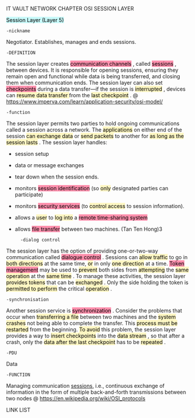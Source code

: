IT VAULT
NETWORK CHAPTER
OSI SESSION LAYER

<mark style="background: #ABF7F7A6;">Session Layer (Layer 5)</mark> 

	-nickname
Negotiator. Establishes, manages and ends sessions.

	-DEFINITION
The session layer creates <mark style="background: #FF5582A6;">communication channels</mark> , called <mark style="background: #FF5582A6;">sessions</mark> , between devices. It is responsible for opening sessions, ensuring they remain open and functional while data is being transferred, and closing them when communication ends. The session layer can also set <mark style="background: #FF5582A6;">checkpoints</mark> during a data transfer—if the session is <mark style="background: #FFF3A3A6;">interrupted</mark> , devices can <mark style="background: #FFF3A3A6;">resume data transfer </mark> from the <mark style="background: #FFF3A3A6;">last checkpoint</mark> .
@ https://www.imperva.com/learn/application-security/osi-model/

	-function
The session layer permits two parties to hold ongoing communications called a session
across a network. The <mark style="background: #FFF3A3A6;">applications</mark> on either end of the session <mark style="background: #FFF3A3A6;">can exchange data</mark> or
<mark style="background: #FFF3A3A6;">send packets</mark> to another for <mark style="background: #FFF3A3A6;">as long as the session lasts</mark> . The session layer handles:
- session setup
- data or message exchanges
- tear down when the session ends. 
- monitors <mark style="background: #FF5582A6;">session identification</mark> (so <mark style="background: #FFF3A3A6;">only</mark> designated parties can participate)
- monitors <mark style="background: #FF5582A6;">security services</mark> (to <mark style="background: #FFF3A3A6;">control access</mark> to session information). 
- allows a <mark style="background: #FFF3A3A6;">user</mark> to <mark style="background: #FFF3A3A6;">log into</mark> a <mark style="background: #FF5582A6;">remote time-sharing system</mark> 
- allows <mark style="background: #FF5582A6;">file transfer</mark> between two machines. (Tan Ten Hong)3

		-dialog control
The session layer has the option of providing one-or-two-way communication called
<mark style="background: #FF5582A6;">dialogue control</mark> . Sessions can <mark style="background: #FFF3A3A6;">allow traffic</mark> to go in <mark style="background: #FFF3A3A6;">both directions</mark> at the same time, <mark style="background: #FFF3A3A6;">or</mark> in only <mark style="background: #FFF3A3A6;">one direction</mark> at a time. <mark style="background: #FF5582A6;">Token management</mark> may be used to <mark style="background: #FFF3A3A6;">prevent</mark> both sides from <mark style="background: #FFF3A3A6;">attempting</mark> the <mark style="background: #FFF3A3A6;">same operation</mark> at the <mark style="background: #FFF3A3A6;">same time</mark> . To manage these activities, the session layer <mark style="background: #FFF3A3A6;">provides tokens</mark> that can be <mark style="background: #FFF3A3A6;">exchanged</mark> . Only the side holding the token is <mark style="background: #FFF3A3A6;">permitted to perform</mark> the critical <mark style="background: #FFF3A3A6;">operation</mark> .

	-synchronisation
Another session service is <mark style="background: #FF5582A6;">synchronization</mark> . Consider the problems that occur when
<mark style="background: #FFF3A3A6;">transferring a file</mark> between two machines and the <mark style="background: #FFF3A3A6;">system crashes</mark> not being able to
complete the transfer. This <mark style="background: #FFF3A3A6;">process must be restarted</mark> from the beginning. <mark style="background: #FFF3A3A6;">To avoid</mark> 
this problem, the session layer provides a way to <mark style="background: #FFF3A3A6;">insert checkpoints</mark> into the <mark style="background: #FFF3A3A6;">data
stream</mark> , so that after a crash, only the <mark style="background: #FFF3A3A6;">data after the last checkpoint</mark> has to be <mark style="background: #FFF3A3A6;">repeated</mark> .

	-PDU
Data

	-FUNCTION
Managing communication [sessions](https://en.wikipedia.org/wiki/Session_(computer_science) "Session (computer science)"), i.e., continuous exchange of information in the form of multiple back-and-forth transmissions between two nodes
@ https://en.wikipedia.org/wiki/OSI_protocols

LINK LIST
